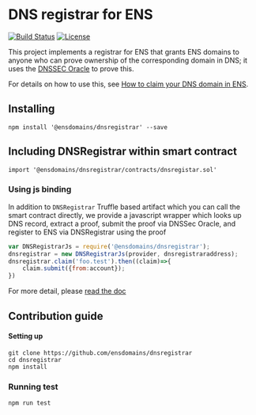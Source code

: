 # DNS registrar for ENS

[![Build Status](https://travis-ci.org/ensdomains/dnsregistrar.svg?branch=master)](https://travis-ci.org/ensdomains/dnsregistrar) [![License](https://img.shields.io/badge/License-BSD--2--Clause-blue.svg)](LICENSE)

This project implements a registrar for ENS that grants ENS domains to anyone who can prove ownership of the corresponding domain in DNS; it uses the [DNSSEC Oracle](https://github.com/Arachnid/dnssec-oracle) to prove this.

For details on how to use this, see [How to claim your DNS domain in ENS](https://medium.com/the-ethereum-name-service/how-to-claim-your-dns-domain-on-ens-e600ef2d92ca).


## Installing

```
npm install '@ensdomains/dnsregistrar' --save
```

## Including DNSRegistrar within smart contract

```
import '@ensdomains/dnsregistrar/contracts/dnsregistar.sol'
```

### Using js binding

In addition to `DNSRegistrar` Truffle based artifact which you can call the smart contract directly, we provide a javascript wrapper which looks up DNS record, extract a proof, submit the proof via DNSSec Oracle, and register to ENS via DNSRegistrar using the proof

```js
var DNSRegistrarJs = require('@ensdomains/dnsregistrar');
dnsregistrar = new DNSRegistrarJs(provider, dnsregistraraddress);
dnsregistrar.claim('foo.test').then((claim)=>{
    claim.submit({from:account});
})
```

For more detail, please [read the doc](https://dnsregistrar.readthedocs.io/en/latest/)

## Contribution guide

#### Setting up

```
git clone https://github.com/ensdomains/dnsregistrar
cd dnsregistrar
npm install
```

### Running test

```
npm run test
```

